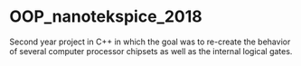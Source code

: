 # OOP_nanotekspice_2018
Second year project in C++ in which the goal was to re-create the behavior of several computer processor chipsets as well as the internal logical gates.
